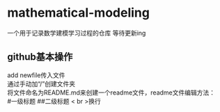 # mathematical-modeling
一个用于记录数学建模学习过程的仓库
等待更新ing

## github基本操作
add newfile传入文件<br>
通过手动加“/”创建文件夹<br>
将文件命名为README.md来创建一个readme文件，readme文件编辑方法：<br>
#一级标题    ##二级标题     < br >换行



